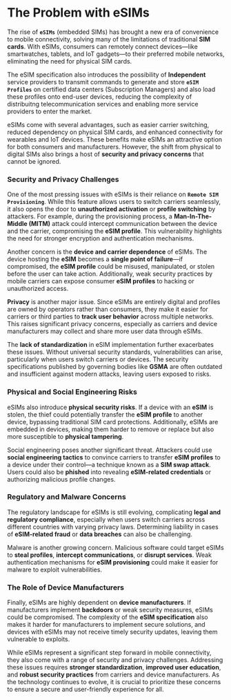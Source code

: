 # The Problem with eSIMs

The rise of **`eSIMs`** (embedded SIMs) has brought a new era of convenience to mobile connectivity, solving many of the limitations of traditional **SIM cards**. With eSIMs, consumers can remotely connect devices—like smartwatches, tablets, and IoT gadgets—to their preferred mobile networks, eliminating the need for physical SIM cards.

The eSIM specification also introduces the possibility of **Independent** service providers to transmit commands to generate and store **`eSIM Profiles`** on certified data centers (Subscription Managers) and also load these profiles onto end-user devices, reducing the complexity of distribuitng telecommunication services and enabling more service providers to enter the market.

eSIMs come with several advantages, such as easier carrier switching, reduced dependency on physical SIM cards, and enhanced connectivity for wearables and IoT devices. These benefits make eSIMs an attractive option for both consumers and manufacturers. However, the shift from physical to digital SIMs also brings a host of **security and privacy concerns** that cannot be ignored.

### Security and Privacy Challenges

One of the most pressing issues with eSIMs is their reliance on **`Remote SIM Provisioning`**. While this feature allows users to switch carriers seamlessly, it also opens the door to **unauthorized activation** or **profile switching** by attackers. For example, during the provisioning process, a **Man-In-The-Middle (MITM)** attack could intercept communication between the device and the carrier, compromising the **eSIM profile**. This vulnerability highlights the need for stronger encryption and authentication mechanisms.

Another concern is the **device and carrier dependence** of eSIMs. The device hosting the **eSIM** becomes a **single point of failure**—if compromised, the **eSIM profile** could be misused, manipulated, or stolen before the user can take action. Additionally, weak security practices by mobile carriers can expose consumer **eSIM profiles** to hacking or unauthorized access.

**Privacy** is another major issue. Since eSIMs are entirely digital and profiles are owned by operators rather than consumers, they make it easier for carriers or third parties to **track user behavior** across multiple networks. This raises significant privacy concerns, especially as carriers and device manufacturers may collect and share more user data through eSIMs.

The **lack of standardization** in eSIM implementation further exacerbates these issues. Without universal security standards, vulnerabilities can arise, particularly when users switch carriers or devices. The security specifications published by governing bodies like **GSMA** are often outdated and insufficient against modern attacks, leaving users exposed to risks.

### Physical and Social Engineering Risks

eSIMs also introduce **physical security risks**. If a device with an **eSIM** is stolen, the thief could potentially transfer the **eSIM profile** to another device, bypassing traditional SIM card protections. Additionally, eSIMs are embedded in devices, making them harder to remove or replace but also more susceptible to **physical tampering**.

Social engineering poses another significant threat. Attackers could use **social engineering tactics** to convince carriers to transfer **eSIM profiles** to a device under their control—a technique known as a **SIM swap attack**. Users could also be **phished** into revealing **eSIM-related credentials** or authorizing malicious profile changes.

### Regulatory and Malware Concerns

The regulatory landscape for eSIMs is still evolving, complicating **legal and regulatory compliance**, especially when users switch carriers across different countries with varying privacy laws. Determining liability in cases of **eSIM-related fraud** or **data breaches** can also be challenging.

Malware is another growing concern. Malicious software could target eSIMs to **steal profiles**, **intercept communications**, or **disrupt services**. Weak authentication mechanisms for **eSIM provisioning** could make it easier for malware to exploit vulnerabilities.

### The Role of Device Manufacturers

Finally, eSIMs are highly dependent on **device manufacturers**. If manufacturers implement **backdoors** or weak security measures, eSIMs could be compromised. The complexity of the **eSIM specification** also makes it harder for manufacturers to implement secure solutions, and devices with eSIMs may not receive timely security updates, leaving them vulnerable to exploits.

While eSIMs represent a significant step forward in mobile connectivity, they also come with a range of security and privacy challenges. Addressing these issues requires **stronger standardization**, **improved user education**, and **robust security practices** from carriers and device manufacturers. As the technology continues to evolve, it is crucial to prioritize these concerns to ensure a secure and user-friendly experience for all.
